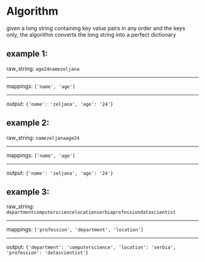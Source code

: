 # Algorithm

given a long string containing key value pairs in any order and the keys only,
the algorithm converts the long string into a perfect dictionary

## example 1:

raw_string: `age24namezeljana`

---

mappings: `['name', 'age']`

---

output: `{'name': 'zeljana', 'age': '24'}`

## example 2:

raw_string: `namezeljanaage24`

---

mappings: `['name', 'age']`

---

output: `{'name': 'zeljana', 'age': '24'}`

## example 3:

raw_string: `departmentcomputersciencelocationserbiaprofessiondatascientist`

---

mappings: `['profession', 'department', 'location']`

---

output: `{'department': 'computerscience', 'location': 'serbia', 'profession': 'datascientist'}`
